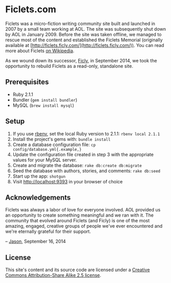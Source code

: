 # Ficlets.com

Ficlets was a micro-fiction writing community site built and launched in 2007 by a small team working at AOL. The site was subsequently shut down by AOL in January 2009. Before the site was taken offline, we managed to rescue most of the content and established the Ficlets Memorial (originally available at [http://ficlets.ficly.com/](http://ficlets.ficly.com/)). You can read more about Ficlets [on Wikipedia](http://en.m.wikipedia.org/wiki/Ficlets).

As we wound down its successor, [Ficly](http://ficly.com/), in September 2014, we took the opportunity to rebuild Ficlets as a read-only, standalone site.


## Prerequisites

- Ruby 2.1.1
- Bundler (`gem install bundler`)
- MySQL (`brew install mysql`)


## Setup

1. If you use [rbenv](https://github.com/sstephenson/rbenv), set the local Ruby version to 2.1.1: `rbenv local 2.1.1`
2. Install the project's gems with: `bundle install`
3. Create a database configuration file: `cp config/database.yml{.example,}`
4. Update the configuration file created in step 3 with the appropriate values for your MySQL server.
5. Create and migrate the database: `rake db:create db:migrate`
6. Seed the database with authors, stories, and comments: `rake db:seed`
7. Start up the app: `shotgun`
8. Visit [http://localhost:9393](http://localhost:9393) in your browser of choice


## Acknowledgements

Ficlets was always a labor of love for everyone involved. AOL provided us an opportunity to create something meaningful and we ran with it. The community that evolved around Ficlets (and Ficly) is one of the most amazing, engaged, creative groups of people we've ever encountered and we're eternally grateful for their support.

– [Jason](https://github.com/jgarber623), September 16, 2014


## License

This site's content and its source code are licensed under a [Creative Commons Attribution-Share Alike 2.5 license](http://creativecommons.org/licenses/by-sa/2.5/).